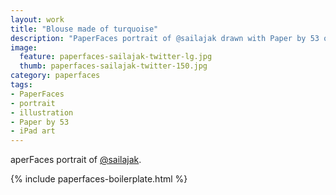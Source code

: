 ```yaml
---
layout: work
title: "Blouse made of turquoise"
description: "PaperFaces portrait of @sailajak drawn with Paper by 53 on an iPad."
image: 
  feature: paperfaces-sailajak-twitter-lg.jpg
  thumb: paperfaces-sailajak-twitter-150.jpg
category: paperfaces
tags: 
- PaperFaces
- portrait
- illustration
- Paper by 53
- iPad art
---
```


aperFaces portrait of [@sailajak](http://twitter.com/sailajak).

{% include paperfaces-boilerplate.html %}